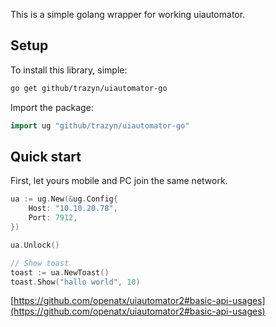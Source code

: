 
This is a simple golang wrapper for working uiautomator.

## Setup


To install this library, simple:



```bash
go get github/trazyn/uiautomator-go
```


Import the package:



```go
import ug "github/trazyn/uiautomator-go"
```


## Quick start

First, let yours mobile and PC join the same network.

```go
ua := ug.New(&ug.Config{
    Host: "10.10.20.78",
    Port: 7912,
})

ua.Unlock()

// Show toast
toast := ua.NewToast()
toast.Show("hallo world", 10)
```

[https://github.com/openatx/uiautomator2#basic-api-usages](https://github.com/openatx/uiautomator2#basic-api-usages)
